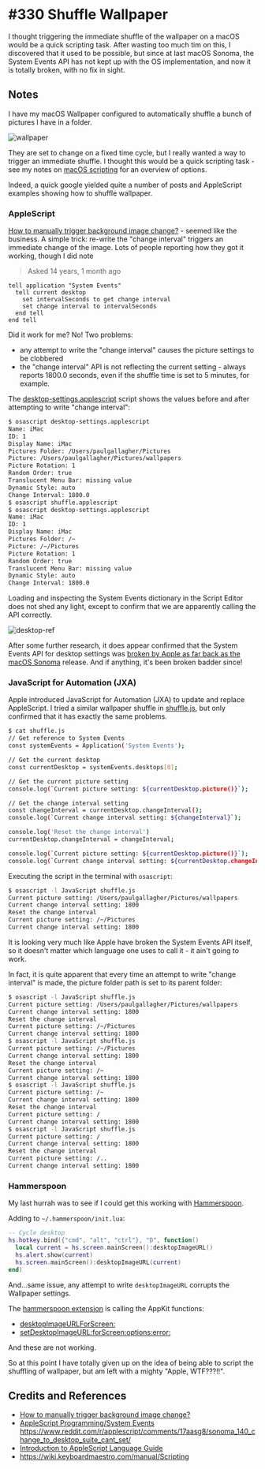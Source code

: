 # #330 Shuffle Wallpaper

I thought triggering the immediate shuffle of the wallpaper on a macOS would be a quick scripting task. After wasting too much tim on this,
I discovered that it used to be possible, but since at last macOS Sonoma, the System Events API has not kept up with the OS implementation, and now it is totally broken, with no fix in sight.

## Notes

I have my macOS Wallpaper configured to automatically shuffle a bunch of pictures I have in a folder.

![wallpaper](./assets/wallpaper.png)

They are set to change on a fixed time cycle, but I really wanted a way to trigger an immediate shuffle.
I thought this would be a quick scripting task - see my notes on [macOS scripting](../scripting/) for an overview of options.

Indeed, a quick google yielded quite a number of posts and AppleScript examples showing how to shuffle wallpaper.

### AppleScript

[How to manually trigger background image change?](https://apple.stackexchange.com/questions/12117/how-to-manually-trigger-background-image-change) - seemed like the business.
A simple trick: re-write the "change interval" triggers an immediate change of the image.
Lots of people reporting how they got it working,
though I did note

> Asked 14 years, 1 month ago

```applescript
tell application "System Events"
  tell current desktop
    set intervalSeconds to get change interval
    set change interval to intervalSeconds
  end tell
end tell
```

Did it work for me? No! Two problems:

* any attempt to write the "change interval" causes the picture settings to be clobbered
* the "change interval" API is not reflecting the current setting - always reports 1800.0 seconds, even if the shuffle time is set to 5 minutes, for example.

The [desktop-settings.applescript](./desktop-settings.applescript) script shows the values before and after attempting to write "change interval":

```sh
$ osascript desktop-settings.applescript
Name: iMac
ID: 1
Display Name: iMac
Pictures Folder: /Users/paulgallagher/Pictures
Picture: /Users/paulgallagher/Pictures/wallpapers
Picture Rotation: 1
Random Order: true
Translucent Menu Bar: missing value
Dynamic Style: auto
Change Interval: 1800.0
$ osascript shuffle.applescript
$ osascript desktop-settings.applescript
Name: iMac
ID: 1
Display Name: iMac
Pictures Folder: /~
Picture: /~/Pictures
Picture Rotation: 1
Random Order: true
Translucent Menu Bar: missing value
Dynamic Style: auto
Change Interval: 1800.0
```

Loading and inspecting the System Events dictionary in the Script Editor does not shed any light, except to confirm that we are apparently calling the API correctly.

![desktop-ref](./assets/desktop-ref.png)

After some further research, it does appear confirmed that the
System Events API for desktop settings was
[broken by Apple as far back as the macOS Sonoma](https://www.reddit.com/r/applescript/comments/17aasg8/sonoma_140_change_to_desktop_suite_cant_set/)
release. And if anything, it's been broken badder since!

### JavaScript for Automation (JXA)

Apple introduced JavaScript for Automation (JXA) to update and replace AppleScript.
I tried a similar wallpaper shuffle in
[shuffle.js](./shuffle.js), but only confirmed that it has exactly the same problems.

```sh
$ cat shuffle.js
// Get reference to System Events
const systemEvents = Application('System Events');

// Get the current desktop
const currentDesktop = systemEvents.desktops[0];

// Get the current picture setting
console.log(`Current picture setting: ${currentDesktop.picture()}`);

// Get the change interval setting
const changeInterval = currentDesktop.changeInterval();
console.log(`Current change interval setting: ${changeInterval}`);

console.log('Reset the change interval')
currentDesktop.changeInterval = changeInterval;

console.log(`Current picture setting: ${currentDesktop.picture()}`);
console.log(`Current change interval setting: ${currentDesktop.changeInterval()}`);
```

Executing the script in the terminal with `osascript`:

```sh
$ osascript -l JavaScript shuffle.js
Current picture setting: /Users/paulgallagher/Pictures/wallpapers
Current change interval setting: 1800
Reset the change interval
Current picture setting: /~/Pictures
Current change interval setting: 1800
```

It is looking very much like Apple have broken the System Events API itself,
so it doesn't matter which language one uses to call it - it ain't going to work.

In fact, it is quite apparent that every time an attempt to write "change interval" is made,
the picture folder path is set to its parent folder:

```sh
$ osascript -l JavaScript shuffle.js
Current picture setting: /Users/paulgallagher/Pictures/wallpapers
Current change interval setting: 1800
Reset the change interval
Current picture setting: /~/Pictures
Current change interval setting: 1800
$ osascript -l JavaScript shuffle.js
Current picture setting: /~/Pictures
Current change interval setting: 1800
Reset the change interval
Current picture setting: /~
Current change interval setting: 1800
$ osascript -l JavaScript shuffle.js
Current picture setting: /~
Current change interval setting: 1800
Reset the change interval
Current picture setting: /
Current change interval setting: 1800
$ osascript -l JavaScript shuffle.js
Current picture setting: /
Current change interval setting: 1800
Reset the change interval
Current picture setting: /..
Current change interval setting: 1800
```

### Hammerspoon

My last hurrah was to see if I could get this working with
[Hammerspoon](../../hammerspoon/).

Adding to `~/.hammerspoon/init.lua`:

```lua
-- Cycle desktop
hs.hotkey.bind({"cmd", "alt", "ctrl"}, "D", function()
  local current = hs.screen.mainScreen():desktopImageURL()
  hs.alert.show(current)
  hs.screen.mainScreen():desktopImageURL(current)
end)
```

And...same issue, any attempt to write `desktopImageURL` corrupts the Wallpaper settings.

The
[hammerspoon extension](https://github.com/Hammerspoon/hammerspoon/blob/master/extensions/screen/libscreen.m#L1295)
is calling the AppKit functions:

* [desktopImageURLForScreen:](https://developer.apple.com/documentation/appkit/nsworkspace/desktopimageurl(for:)?language=objc)
* [setDesktopImageURL:forScreen:options:error:](https://developer.apple.com/documentation/appkit/nsworkspace/setdesktopimageurl(_:for:options:)?language=objc)

And these are not working.

So  at this point I have totally given up on the idea of being able to script the shuffling of wallpaper, but am left with a mighty "Apple, WTF???!!".

## Credits and References

* [How to manually trigger background image change?](https://apple.stackexchange.com/questions/12117/how-to-manually-trigger-background-image-change)
* [AppleScript Programming/System Events](https://en.wikibooks.org/wiki/AppleScript_Programming/System_Events)
<https://www.reddit.com/r/applescript/comments/17aasg8/sonoma_140_change_to_desktop_suite_cant_set/>
* [Introduction to AppleScript Language Guide](https://developer.apple.com/library/archive/documentation/AppleScript/Conceptual/AppleScriptLangGuide/introduction/ASLR_intro.html)
* <https://wiki.keyboardmaestro.com/manual/Scripting>
